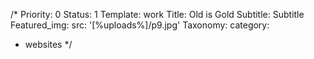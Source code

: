 /*
Priority: 0
Status: 1
Template: work
Title: Old is Gold
Subtitle: Subtitle
Featured_img: 
  src: '[%uploads%]/p9.jpg'
Taxonomy:
  category:
  - websites
*/